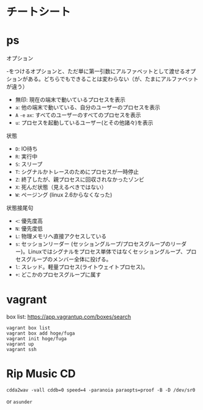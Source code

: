 # チートシート

# ps

オプション

-をつけるオプションと、ただ単に第一引数にアルファベットとして渡せるオプションがある。どちらでもできることは変わらない（が、たまにアルファベットが違う）

- 無印: 現在の端末で動いているプロセスを表示
- `a`: 他の端末で動いている、自分のユーザーのプロセスを表示
- `A` `-e` `ax`: すべてのユーザーのすべてのプロセスを表示
- `u`: プロセスを起動しているユーザー(とその他諸々)を表示

状態

- `D`: IO待ち
- `R`: 実行中
- `S`: スリープ
- `T`: シグナルかトレースのためにプロセスが一時停止
- `Z`: 終了したが、親プロセスに回収されなかったゾンビ
- `X`: 死んだ状態（見えるべきではない）
- `W`: ページング (linux 2.6からなくなった)

状態接尾句

- `<`: 優先度高
- `N`: 優先度低
- `L`: 物理メモリへ直接アクセスしている
- `s`: セッションリーダー (セッショングループ/プロセスグループのリーダー)。Linuxではシグナルをプロセス単体ではなくセッショングループ、プロセスグループのメンバー全体に投げる。
- `l`: スレッド。軽量プロセス(ライトウェイトプロセス)。
- `+`: どこかのプロセスグループに属す

# vagrant

box list: https://app.vagrantup.com/boxes/search

```
vagrant box list
vagrant box add hoge/fuga
vagrant init hoge/fuga
vagrant up
vagrant ssh
```

# Rip Music CD

```
cdda2wav -vall cddb=0 speed=4 -paranoia paraopts=proof -B -D /dev/sr0
```

or `asunder`
